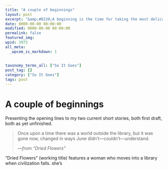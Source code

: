```yaml
---
title: "A couple of beginnings"
layout: post
excerpt: "&amp;#8220;A beginning is the time for taking the most delicate care&amp;#8230;&amp;#8221; —Frank Herbert."
date: 0000-00-00 00:00:00
modified: 0000-00-00 00:00:00
permalink: false
featured_img: 
wpid: 3973
all_meta: 
  _wpcom_is_markdown: 1
  
  
taxonomy_terms_all: ["So It Goes"]
post_tag: []
category: ["So It Goes"]
tags: post
---
```


# A couple of beginnings

Presenting the opening lines to my two current short stories, both first draft, both as yet unfinished.

> Once upon a time there was a world outside the library, but it was gone now, changed in ways June didn’t—couldn’t—understand.
> 
> <cite>—from “Dried Flowers”</cite>

“Dried Flowers” (working title) features a woman who moves into a library when civilization falls. she’s